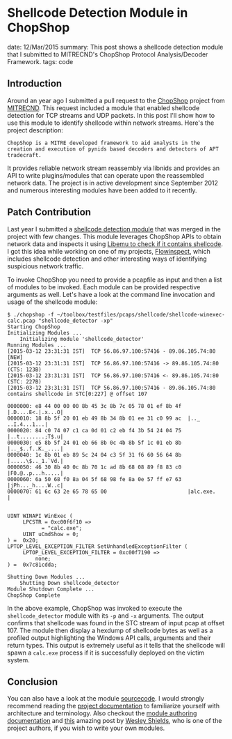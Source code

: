 Shellcode Detection Module in ChopShop
======================================
date: 12/Mar/2015
summary: This post shows a shellcode detection module that I submitted to MITRECND's ChopShop Protocol Analysis/Decoder Framework.
tags: code

## Introduction

Around an year ago I submitted a pull request to the [ChopShop](https://github.com/MITRECND/chopshop) project from [MITRECND](https://github.com/MITRECND). This request included a module that enabled shellcode detection for TCP streams and UDP packets. In this post I'll show how to use this module to identify shellcode within network streams. Here's the project description:

`ChopShop is a MITRE developed framework to aid analysts in the creation and execution of pynids based decoders and detectors of APT tradecraft.`

It provides reliable network stream reassembly via libnids and provides an API to write plugins/modules that can operate upon the reassembled network data. The project is in active development since September 2012 and numerous interesting modules have been added to it recently.

## Patch Contribution

Last year I submitted a [shellcode detection module](https://github.com/MITRECND/chopshop/pull/29) that was merged in the project with few changes. This module leverages ChopShop APIs to obtain network data and inspects it using [Libemu to check if it contains shellcode](http://7h3ram.github.io/posts/20130306_libemu-shellcode-detection.html). I got this idea while working on one of my projects, [Flowinspect](https://7h3ram.github.io/posts/20141127_flowinspect.html), which includes shellcode detection and other interesting ways of identifying suspicious network traffic.

To invoke ChopShop you need to provide a pcapfile as input and then a list of modules to be invoked. Each module can be provided respective arguments as well. Let's have a look at the command line invocation and usage of the shellcode module:

```
$ ./chopshop -f ~/toolbox/testfiles/pcaps/shellcode/shellcode-winexec-calc.pcap "shellcode_detector -xp"
Starting ChopShop
Initializing Modules ...
    Initializing module 'shellcode_detector'
Running Modules ...
[2015-03-12 23:31:31 IST]  TCP 56.86.97.100:57416 - 89.86.105.74:80 [NEW]
[2015-03-12 23:31:31 IST]  TCP 56.86.97.100:57416 -> 89.86.105.74:80 (CTS: 123B)
[2015-03-12 23:31:31 IST]  TCP 56.86.97.100:57416 <- 89.86.105.74:80 (STC: 227B)
[2015-03-12 23:31:31 IST]  TCP 56.86.97.100:57416 - 89.86.105.74:80 contains shellcode in STC[0:227] @ offset 107

0000000: e8 44 00 00 00 8b 45 3c 8b 7c 05 78 01 ef 8b 4f  |.D....E<.|.x...O|
0000010: 18 8b 5f 20 01 eb 49 8b 34 8b 01 ee 31 c0 99 ac  |.._ ..I.4...1...|
0000020: 84 c0 74 07 c1 ca 0d 01 c2 eb f4 3b 54 24 04 75  |..t........;T$.u|
0000030: e5 8b 5f 24 01 eb 66 8b 0c 4b 8b 5f 1c 01 eb 8b  |.._$..f..K._....|
0000040: 1c 8b 01 eb 89 5c 24 04 c3 5f 31 f6 60 56 64 8b  |.....\$.._1.`Vd.|
0000050: 46 30 8b 40 0c 8b 70 1c ad 8b 68 08 89 f8 83 c0  |F0.@..p...h.....|
0000060: 6a 50 68 f0 8a 04 5f 68 98 fe 8a 0e 57 ff e7 63  |jPh..._h....W..c|
0000070: 61 6c 63 2e 65 78 65 00                          |alc.exe.        |


UINT WINAPI WinExec (
     LPCSTR = 0xc00f6f10 =>
           = "calc.exe";
     UINT uCmdShow = 0;
) =  0x20;
LPTOP_LEVEL_EXCEPTION_FILTER SetUnhandledExceptionFilter (
     LPTOP_LEVEL_EXCEPTION_FILTER = 0xc00f7190 =>
         none;
) =  0x7c81cdda;

Shutting Down Modules ...
    Shutting Down shellcode_detector
Module Shutdown Complete ...
ChopShop Complete
```

In the above example, ChopShop was invoked to execute the `shellcode_detector` module with its `-p` and `-x` arguments. The output confirms that shellcode was found in the STC stream of input pcap at offset 107. The module then display a hexdump of shellcode bytes as well as a profiled output highlighting the Windows API calls, arguments and their return types. This output is extremely useful as it tells that the shellcode will spawn a `calc.exe` process if it is successfully deployed on the victim system.

## Conclusion

You can also have a look at the module [sourcecode](https://github.com/MITRECND/chopshop/blob/master/modules/shellcode_detector.py). I would strongly recommend reading the [project documentation](https://github.com/MITRECND/chopshop/tree/master/docs/chopshop_docs) to familiarize yourself with architecture and terminology. Also checkout the [module authoring documentation](https://github.com/MITRECND/chopshop/blob/master/docs/chopshop_docs/module_authoring.md) and [this](http://www.mitre.org/capabilities/cybersecurity/overview/cybersecurity-blog/how-chopshop-modules-work) amazing post by [Wesley Shields](https://github.com/wxsBSD), who is one of the project authors, if you wish to write your own modules.